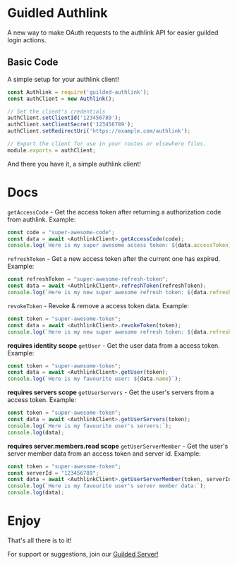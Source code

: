 # Guidled Authlink
A new way to make OAuth requests to the authlink API for easier guilded login actions.

## Basic Code
A simple setup for your authlink client!
```js
const Authlink = require('guilded-authlink');
const authClient = new Authlink();

// Set the client's credentials
authClient.setClientId('123456789');
authClient.setClientSecret('123456789');
authClient.setRedirectUri('https://example.com/authlink');

// Export the client for use in your routes or elsewhere files.
module.exports = authClient;
```

And there you have it, a simple authlink client!

# Docs

`getAccessCode` - Get the access token after returning a authorization code from authlink.
Example:
```js
const code = "super-awesome-code";
const data = await <AuthlinkClient>.getAccessCode(code);
console.log(`Here is my super awesome access token: ${data.accessToken}`);
```

`refreshToken` - Get a new access token after the current one has expired.
Example:
```js
const refreshToken = "super-awesome-refresh-token";
const data = await <AuthlinkClient>.refreshToken(refreshToken);
console.log(`Here is my new super awesome refresh token: ${data.refreshToken}`);
```

`revokeToken` - Revoke & remove a access token data.
Example:
```js
const token = "super-awesome-token";
const data = await <AuthlinkClient>.revokeToken(token);
console.log(`Here is my new super awesome refresh token: ${data.refreshToken}`);
```

**requires identity scope**
`getUser` - Get the user data from a access token.
Example:
```js
const token = "super-awesome-token";
const data = await <AuthlinkClient>.getUser(token);
console.log(`Here is my favourite user: ${data.name}`);
```

**requires servers scope**
`getUserServers` - Get the user's servers from a access token.
Example:
```js
const token = "super-awesome-token";
const data = await <AuthlinkClient>.getUserServers(token);
console.log(`Here is my favourite user's servers:`);
console.log(data);
```

**requires server.members.read scope**
`getUserServerMember` - Get the user's server member data from an access token and server id.
Example:
```js
const token = "super-awesome-token";
const serverId = "123456789";
const data = await <AuthlinkClient>.getUserServerMember(token, serverId);
console.log(`Here is my favourite user's server member data:`);
console.log(data);
```

# Enjoy
That's all there is to it!

For support or suggestions, join our [Guilded Server!](https://guilded.com/coding)

